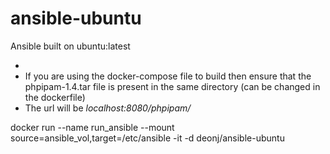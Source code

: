 # ansible-ubuntu

Ansible built on ubuntu:latest

* 
* If you are using the docker-compose file to build then ensure that the phpipam-1.4.tar file is present in the same directory (can be changed in the dockerfile)
* The url will be *localhost:8080/phpipam/*

docker run --name run_ansible --mount source=ansible_vol,target=/etc/ansible -it -d deonj/ansible-ubuntu
